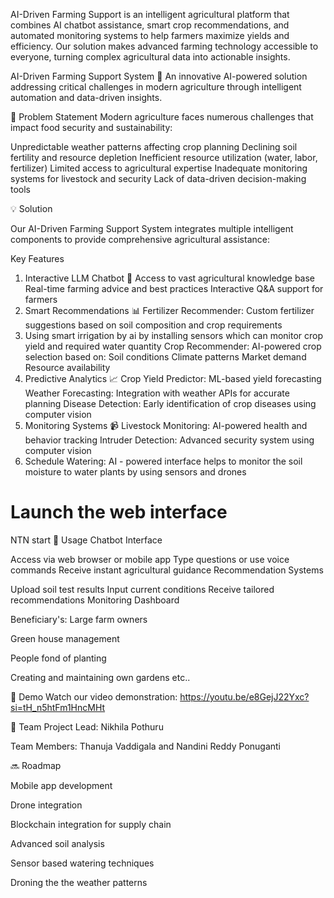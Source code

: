 AI-Driven Farming Support is an intelligent agricultural platform that combines AI chatbot assistance, smart crop recommendations, and automated monitoring systems to help farmers maximize yields and efficiency. Our solution makes advanced farming technology accessible to everyone, turning complex agricultural data into actionable insights.


AI-Driven Farming Support System 🌾
An innovative AI-powered solution addressing critical challenges in modern agriculture through intelligent automation and data-driven insights.

🎯 Problem Statement
Modern agriculture faces numerous challenges that impact food security and sustainability:

Unpredictable weather patterns affecting crop planning
Declining soil fertility and resource depletion
Inefficient resource utilization (water, labor, fertilizer)
Limited access to agricultural expertise
Inadequate monitoring systems for livestock and security
Lack of data-driven decision-making tools

💡 Solution

Our AI-Driven Farming Support System integrates multiple intelligent components to provide comprehensive agricultural assistance:

Key Features
1. Interactive LLM Chatbot 🤖
Access to vast agricultural knowledge base
Real-time farming advice and best practices
Interactive Q&A support for farmers
2. Smart Recommendations 📊
Fertilizer Recommender: Custom fertilizer suggestions based on soil composition and crop requirements
3. Using smart irrigation by ai by installing sensors which can monitor crop yield and required water quantity 
Crop Recommender: AI-powered crop selection based on:
Soil conditions
Climate patterns
Market demand
Resource availability
4. Predictive Analytics 📈
Crop Yield Predictor: ML-based yield forecasting
Weather Forecasting: Integration with weather APIs for accurate planning
Disease Detection: Early identification of crop diseases using computer vision
5. Monitoring Systems 📹
Livestock Monitoring: AI-powered health and behavior tracking
Intruder Detection: Advanced security system using computer vision
6. Schedule Watering: AI - powered interface helps to monitor the soil moisture to water plants by using sensors and drones
   
# Launch the web interface
NTN start
📱 Usage
Chatbot Interface

Access via web browser or mobile app
Type questions or use voice commands
Receive instant agricultural guidance
Recommendation Systems

Upload soil test results
Input current conditions
Receive tailored recommendations
Monitoring Dashboard

Beneficiary's: 
 Large farm owners
 
 Green house management
 
 People fond of planting
 
 Creating and maintaining own gardens etc..
 

🎥 Demo
Watch our video demonstration: https://youtu.be/e8GejJ22Yxc?si=tH_n5htFm1HncMHt

👥 Team
Project Lead: Nikhila Pothuru 

Team Members: Thanuja Vaddigala 
         and Nandini Reddy Ponuganti


🔜 Roadmap

 Mobile app development
 
 Drone integration
 
 Blockchain integration for supply chain
 
 Advanced soil analysis
 
 Sensor based watering techniques
 
 Droning the the weather patterns

 
